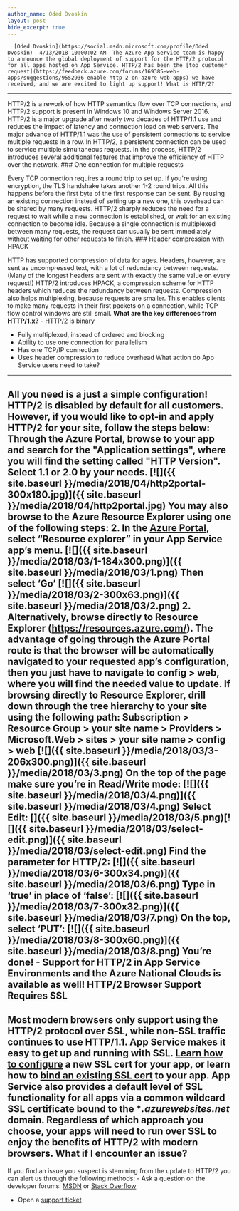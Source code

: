 ```yaml
---
author_name: Oded Dvoskin
layout: post
hide_excerpt: true
---
```

      [Oded Dvoskin](https://social.msdn.microsoft.com/profile/Oded Dvoskin)  4/13/2018 10:00:02 AM  The Azure App Service team is happy to announce the global deployment of support for the HTTP/2 protocol for all apps hosted on App Service. HTTP/2 has been the [top customer request](https://feedback.azure.com/forums/169385-web-apps/suggestions/9552936-enable-http-2-on-azure-web-apps) we have received, and we are excited to light up support! What is HTTP/2?
---------------

 HTTP/2 is a rework of how HTTP semantics flow over TCP connections, and HTTP/2 support is present in Windows 10 and Windows Server 2016. HTTP/2 is a major upgrade after nearly two decades of HTTP/1.1 use and reduces the impact of latency and connection load on web servers. The major advance of HTTP/1.1 was the use of persistent connections to service multiple requests in a row. In HTTP/2, a persistent connection can be used to service multiple simultaneous requests. In the process, HTTP/2 introduces several additional features that improve the efficiency of HTTP over the network. ### One connection for multiple requests

 Every TCP connection requires a round trip to set up. If you're using encryption, the TLS handshake takes another 1-2 round trips. All this happens before the first byte of the first response can be sent. By reusing an existing connection instead of setting up a new one, this overhead can be shared by many requests. HTTP/2 sharply reduces the need for a request to wait while a new connection is established, or wait for an existing connection to become idle. Because a single connection is multiplexed between many requests, the request can usually be sent immediately without waiting for other requests to finish. ### Header compression with HPACK

 HTTP has supported compression of data for ages. Headers, however, are sent as uncompressed text, with a lot of redundancy between requests. (Many of the longest headers are sent with exactly the same value on every request!) HTTP/2 introduces HPACK, a compression scheme for HTTP headers which reduces the redundancy between requests. Compression also helps multiplexing, because requests are smaller. This enables clients to make many requests in their first packets on a connection, while TCP flow control windows are still small. **What are the key differences from HTTP/1.x?**  - HTTP/2 is binary
 - Fully multiplexed, instead of ordered and blocking
 - Ability to use one connection for parallelism
 - Has one TCP/IP connection
 - Uses header compression to reduce overhead
  What action do App Service users need to take?
----------------------------------------------

 All you need is a just a simple configuration! HTTP/2 is disabled by default for all customers. However, if you would like to opt-in and apply HTTP/2 for your site, follow the steps below: Through the Azure Portal, browse to your app and search for the "Application settings", where you will find the setting called "HTTP Version". Select 1.1 or 2.0 by your needs. [![]({{ site.baseurl }}/media/2018/04/http2portal-300x180.jpg)]({{ site.baseurl }}/media/2018/04/http2portal.jpg) You may also browse to the Azure Resource Explorer using one of the following steps:  2. In the [Azure Portal](https://portal.azure.com), select “Resource explorer” in your App Service app’s menu.
  [![]({{ site.baseurl }}/media/2018/03/1-184x300.png)]({{ site.baseurl }}/media/2018/03/1.png) Then select ‘Go’ [![]({{ site.baseurl }}/media/2018/03/2-300x63.png)]({{ site.baseurl }}/media/2018/03/2.png)  2. Alternatively, browse directly to Resource Explorer (<https://resources.azure.com/>).
  The advantage of going through the Azure Portal route is that the browser will be automatically navigated to your requested app’s configuration, then you just have to navigate to config > web, where you will find the needed value to update. If browsing directly to Resource Explorer, drill down through the tree hierarchy to your site using the following path: Subscription > Resource Group > your site name > Providers > Microsoft.Web > sites > your site name > config > web [![]({{ site.baseurl }}/media/2018/03/3-206x300.png)]({{ site.baseurl }}/media/2018/03/3.png) On the top of the page make sure you’re in Read/Write mode: [![]({{ site.baseurl }}/media/2018/03/4.png)]({{ site.baseurl }}/media/2018/03/4.png) Select Edit: []({{ site.baseurl }}/media/2018/03/5.png)[![]({{ site.baseurl }}/media/2018/03/select-edit.png)]({{ site.baseurl }}/media/2018/03/select-edit.png) Find the parameter for HTTP/2: [![]({{ site.baseurl }}/media/2018/03/6-300x34.png)]({{ site.baseurl }}/media/2018/03/6.png) Type in ‘**true**’ in place of ‘false’: [![]({{ site.baseurl }}/media/2018/03/7-300x32.png)]({{ site.baseurl }}/media/2018/03/7.png) On the top, select ‘PUT’: [![]({{ site.baseurl }}/media/2018/03/8-300x60.png)]({{ site.baseurl }}/media/2018/03/8.png) You’re done!  - Support for HTTP/2 in App Service Environments and the Azure National Clouds is available as well!
  HTTP/2 Browser Support Requires SSL
-----------------------------------

 Most modern browsers only support using the HTTP/2 protocol over SSL, while non-SSL traffic continues to use HTTP/1.1. App Service makes it easy to get up and running with SSL. [Learn how to configure](https://docs.microsoft.com/en-us/azure/app-service/web-sites-purchase-ssl-web-site) a new SSL cert for your app, or learn how to [bind an existing SSL cert](https://docs.microsoft.com/en-us/Azure/app-service/app-service-web-tutorial-custom-ssl) to your app. App Service also provides a default level of SSL functionality for all apps via a common wildcard SSL certificate bound to the **.azurewebsites.net* domain. Regardless of which approach you choose, your apps will need to run over SSL to enjoy the benefits of HTTP/2 with modern browsers. What if I encounter an issue?
-----------------------------

 If you find an issue you suspect is stemming from the update to HTTP/2 you can alert us through the following methods:  - Ask a question on the developer forums: [MSDN](https://social.msdn.microsoft.com/Forums/azure/en-US/home?forum=windowsazurewebsitespreview) or [Stack Overflow](https://stackoverflow.com/questions/tagged/azure-web-app-service)
 - Open a [support ticket](https://portal.azure.com/)
      